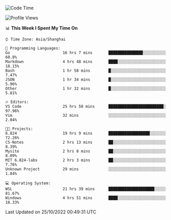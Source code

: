 <!--START_SECTION:waka-->
![Code Time](http://img.shields.io/badge/Code%20Time-256%20hrs%207%20mins-blue)

![Profile Views](http://img.shields.io/badge/Profile%20Views-4-blue)

📊 **This Week I Spent My Time On** 

```text
⌚︎ Time Zone: Asia/Shanghai

💬 Programming Languages: 
Go                       16 hrs 7 mins       ███████████████░░░░░░░░░░   60.8% 
Markdown                 4 hrs 48 mins       ████░░░░░░░░░░░░░░░░░░░░░   18.15% 
Bash                     1 hr 58 mins        █░░░░░░░░░░░░░░░░░░░░░░░░   7.47% 
JSON                     1 hr 34 mins        █░░░░░░░░░░░░░░░░░░░░░░░░   5.96% 
Other                    1 hr 32 mins        █░░░░░░░░░░░░░░░░░░░░░░░░   5.81%

🔥 Editors: 
VS Code                  25 hrs 58 mins      ████████████████████████░   97.96% 
Vim                      32 mins             ░░░░░░░░░░░░░░░░░░░░░░░░░   2.04%

🐱‍💻 Projects: 
6.824                    19 hrs 9 mins       ██████████████████░░░░░░░   72.26% 
CS-Notes                 2 hrs 13 mins       ██░░░░░░░░░░░░░░░░░░░░░░░   8.39% 
Mysite                   2 hrs 8 mins        ██░░░░░░░░░░░░░░░░░░░░░░░   8.09% 
MIT 6.824-labs           2 hrs 3 mins        ██░░░░░░░░░░░░░░░░░░░░░░░   7.76% 
Unknown Project          29 mins             ░░░░░░░░░░░░░░░░░░░░░░░░░   1.84%

💻 Operating System: 
WSL                      21 hrs 39 mins      ████████████████████░░░░░   81.67% 
Windows                  4 hrs 51 mins       ████░░░░░░░░░░░░░░░░░░░░░   18.33%

```


 Last Updated on 25/10/2022 00:49:31 UTC
<!--END_SECTION:waka-->
